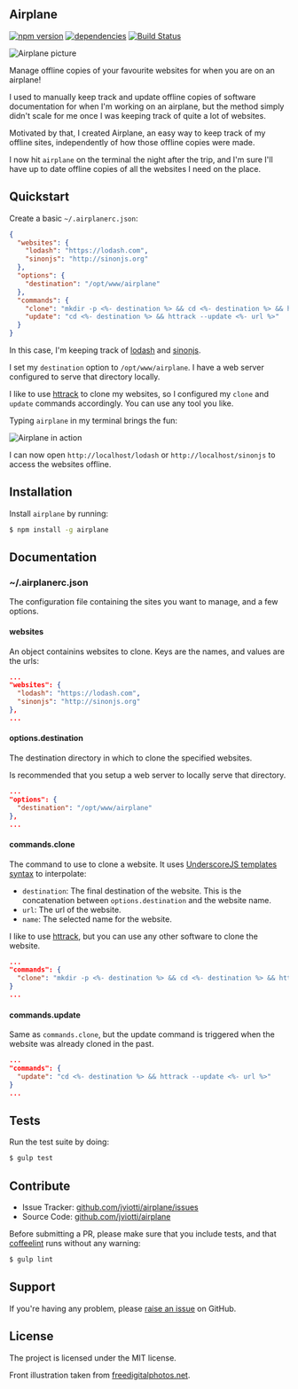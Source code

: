 Airplane
--------

[![npm version](https://badge.fury.io/js/airplane.svg)](http://badge.fury.io/js/airplane)
[![dependencies](https://david-dm.org/jviotti/airplane.png)](https://david-dm.org/jviotti/airplane.png)
[![Build Status](https://travis-ci.org/jviotti/airplane.svg?branch=master)](https://travis-ci.org/jviotti/airplane)

![Airplane picture](https://raw.githubusercontent.com/jviotti/airplane/master/images/airplane.jpg)

Manage offline copies of your favourite websites for when you are on an airplane!

I used to manually keep track and update offline copies of software documentation for when I'm working on an airplane, but the method simply didn't scale for me once I was keeping track of quite a lot of websites.

Motivated by that, I created Airplane, an easy way to keep track of my offline sites, independently of how those offline copies were made.

I now hit `airplane` on the terminal the night after the trip, and I'm sure I'll have up to date offline copies of all the websites I need on the place.

Quickstart
----------

Create a basic `~/.airplanerc.json`:

```json
{
  "websites": {
    "lodash": "https://lodash.com",   
    "sinonjs": "http://sinonjs.org"
  },
  "options": {
    "destination": "/opt/www/airplane"
  },
  "commands": {
    "clone": "mkdir -p <%- destination %> && cd <%- destination %> && httrack <%- url %>",
    "update": "cd <%- destination %> && httrack --update <%- url %>"
  }
}
```

In this case, I'm keeping track of [lodash](https://lodash.com) and [sinonjs](http://sinonjs.org).

I set my `destination` option to `/opt/www/airplane`. I have a web server configured to serve that directory locally.

I like to use [httrack](http://www.httrack.com) to clone my websites, so I configured my `clone` and `update` commands accordingly. You can use any tool you like.

Typing `airplane` in my terminal brings the fun:

![Airplane in action](https://raw.githubusercontent.com/jviotti/airplane/master/images/screenshot.png)

I can now open `http://localhost/lodash` or `http://localhost/sinonjs` to access the websites offline.


Installation
------------

Install `airplane` by running:

```sh
$ npm install -g airplane
```

Documentation
-------------

### ~/.airplanerc.json

The configuration file containing the sites you want to manage, and a few options.

#### websites

An object containins websites to clone. Keys are the names, and values are the urls:

```json
...
"websites": {
  "lodash": "https://lodash.com",   
  "sinonjs": "http://sinonjs.org"
},
...
```

#### options.destination

The destination directory in which to clone the specified websites.

Is recommended that you setup a web server to locally serve that directory.

```json
...
"options": {
  "destination": "/opt/www/airplane"
},
...
```

#### commands.clone

The command to use to clone a website. It uses [UnderscoreJS templates syntax](http://underscorejs.org/#template) to interpolate:

- `destination`: The final destination of the website. This is the concatenation between `options.destination` and the website name.
- `url`: The url of the website.
- `name`: The selected name for the website.

I like to use [httrack](http://www.httrack.com), but you can use any other software to clone the website.

```json
...
"commands": {
  "clone": "mkdir -p <%- destination %> && cd <%- destination %> && httrack <%- url %>",
}
...
```

#### commands.update

Same as `commands.clone`, but the update command is triggered when the website was already cloned in the past.

```json
...
"commands": {
  "update": "cd <%- destination %> && httrack --update <%- url %>"  
}
...
```

Tests
-----

Run the test suite by doing:

```sh
$ gulp test
```

Contribute
----------

- Issue Tracker: [github.com/jviotti/airplane/issues](https://github.com/jviotti/airplane/issues)
- Source Code: [github.com/jviotti/airplane](https://github.com/jviotti/airplane)

Before submitting a PR, please make sure that you include tests, and that [coffeelint](http://www.coffeelint.org/) runs without any warning:

```sh
$ gulp lint
```

Support
-------

If you're having any problem, please [raise an issue](https://github.com/jviotti/airplane/issues/new) on GitHub.

License
-------

The project is licensed under the MIT license.

Front illustration taken from [freedigitalphotos.net](http://www.freedigitalphotos.net).
